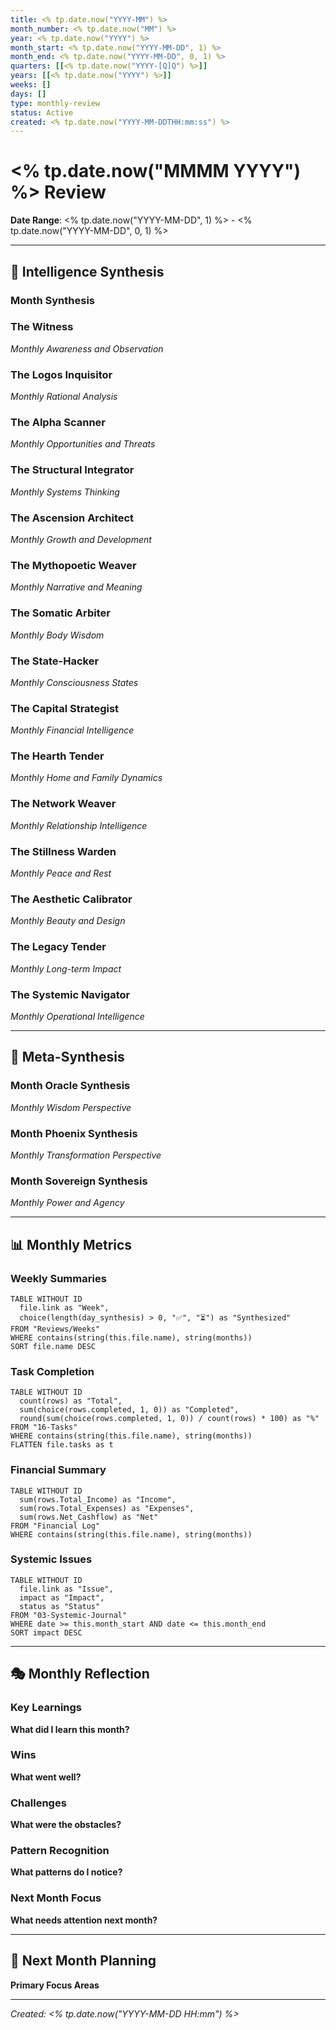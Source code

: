 ```yaml
---
title: <% tp.date.now("YYYY-MM") %>
month_number: <% tp.date.now("MM") %>
year: <% tp.date.now("YYYY") %>
month_start: <% tp.date.now("YYYY-MM-DD", 1) %>
month_end: <% tp.date.now("YYYY-MM-DD", 0, 1) %>
quarters: [[<% tp.date.now("YYYY-[Q]Q") %>]]
years: [[<% tp.date.now("YYYY") %>]]
weeks: []
days: []
type: monthly-review
status: Active
created: <% tp.date.now("YYYY-MM-DDTHH:mm:ss") %>
---
```


# <% tp.date.now("MMMM YYYY") %> Review

**Date Range**: <% tp.date.now("YYYY-MM-DD", 1) %> - <% tp.date.now("YYYY-MM-DD", 0, 1) %>

---

## 🧠 Intelligence Synthesis

### Month Synthesis

### The Witness
*Monthly Awareness and Observation*

### The Logos Inquisitor
*Monthly Rational Analysis*

### The Alpha Scanner
*Monthly Opportunities and Threats*

### The Structural Integrator
*Monthly Systems Thinking*

### The Ascension Architect
*Monthly Growth and Development*

### The Mythopoetic Weaver
*Monthly Narrative and Meaning*

### The Somatic Arbiter
*Monthly Body Wisdom*

### The State-Hacker
*Monthly Consciousness States*

### The Capital Strategist
*Monthly Financial Intelligence*

### The Hearth Tender
*Monthly Home and Family Dynamics*

### The Network Weaver
*Monthly Relationship Intelligence*

### The Stillness Warden
*Monthly Peace and Rest*

### The Aesthetic Calibrator
*Monthly Beauty and Design*

### The Legacy Tender
*Monthly Long-term Impact*

### The Systemic Navigator
*Monthly Operational Intelligence*

---

## 🎯 Meta-Synthesis

### Month Oracle Synthesis
*Monthly Wisdom Perspective*

### Month Phoenix Synthesis
*Monthly Transformation Perspective*

### Month Sovereign Synthesis
*Monthly Power and Agency*

---

## 📊 Monthly Metrics

### Weekly Summaries
```dataview
TABLE WITHOUT ID
  file.link as "Week",
  choice(length(day_synthesis) > 0, "✅", "⏳") as "Synthesized"
FROM "Reviews/Weeks"
WHERE contains(string(this.file.name), string(months))
SORT file.name DESC
```

### Task Completion
```dataview
TABLE WITHOUT ID
  count(rows) as "Total",
  sum(choice(rows.completed, 1, 0)) as "Completed",
  round(sum(choice(rows.completed, 1, 0)) / count(rows) * 100) as "%"
FROM "16-Tasks"
WHERE contains(string(this.file.name), string(months))
FLATTEN file.tasks as t
```

### Financial Summary
```dataview
TABLE WITHOUT ID
  sum(rows.Total_Income) as "Income",
  sum(rows.Total_Expenses) as "Expenses",
  sum(rows.Net_Cashflow) as "Net"
FROM "Financial Log"
WHERE contains(string(this.file.name), string(months))
```

### Systemic Issues
```dataview
TABLE WITHOUT ID
  file.link as "Issue",
  impact as "Impact",
  status as "Status"
FROM "03-Systemic-Journal"
WHERE date >= this.month_start AND date <= this.month_end
SORT impact DESC
```

---

## 🎭 Monthly Reflection

### Key Learnings

**What did I learn this month?**

### Wins

**What went well?**

### Challenges

**What were the obstacles?**

### Pattern Recognition

**What patterns do I notice?**

### Next Month Focus

**What needs attention next month?**

---

## 🚀 Next Month Planning

**Primary Focus Areas**

---

*Created: <% tp.date.now("YYYY-MM-DD HH:mm") %>*
